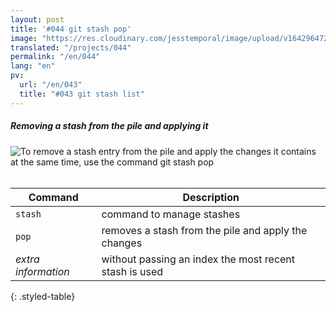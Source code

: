 ```yaml
---
layout: post
title: '#044 git stash pop'
image: "https://res.cloudinary.com/jesstemporal/image/upload/v1642964723/gitfichas/en/044/thumbnail_qscsac.jpg"
translated: "/projects/044"
permalink: "/en/044"
lang: "en"
pv:
  url: "/en/043"
  title: "#043 git stash list"
---
```

##### Removing a stash from the pile and applying it

<img alt="To remove a stash entry from the pile and apply the changes it contains at the same time, use the command git stash pop" src="https://res.cloudinary.com/jesstemporal/image/upload/v1642964724/gitfichas/en/044/full_hvzjs2.jpg"><br><br>

| Command | Description |
|---------|-------------|
| `stash` | command to manage stashes |
| `pop` | removes a stash from the pile and apply the changes |
| _extra information_ | without passing an index the most recent stash is used |
{: .styled-table}

<!--
<br>

Read more about this command in the following blog post:

<a href="FILL">
  <strong>FILL</strong>
</a>
-->
